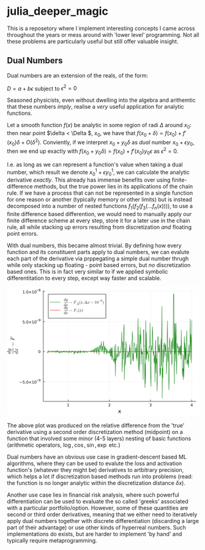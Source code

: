 # julia_deeper_magic
This is a reposetory where I implement interesting concepts I came across throughout the years or mess around with 'lower level' programming. Not all these problems are particularly useful but still offer valuable insight. 

## Dual Numbers

Dual numbers are an extension of the reals, of the form:

$D = a + b \epsilon$ subject to $\epsilon^2 = 0$ 

Seasoned physicists, even without dwelling into the algebra and arithemtic that these numbers _imply_, realise a _very_ useful application for analytic functions.

Let a smooth function $f(x)$ be analytic in some region of radi $\Delta$ around $x_0$: then near point $\delta < \Delta $,  $x_0$, we have that $f(x_0+\delta) = f(x_0) + f'(x_0)\delta + O(\delta^2)$. Conviently, if we interpret $x_0 + y_0 \delta$ as _dual_ number $x_0 + \epsilon y_0$, then we end up exactly with $f(x_0+y_0\delta) = f(x_0) + f'(x_0) y_0 \epsilon$ as $\epsilon^2 = 0$. 

I.e. as long as we can represent a function's value when taking a dual number, which result we denote $x_0^1 + \epsilon y_0^1$, we can calculate the analytic derivative _exactly_. This already has immense benefits over using finite-difference methods, but the true power lies in its applications of the chain rule. If we have a process that can not be represented in a single function for one reason or another (typically memory or other limits) but is instead decomposed into a number of nested functions $f_1(f_2(f_3(...f_n(x))))$, to use a finite difference based differention, we would need to manually apply our finite difference scheme at every step, store it for a later use in the chain rule, all while stacking up errors resulting from discretization _and_ floating point errors.

With dual numbers, this became almost trivial. By defining how every function and its constituent parts apply to dual numbers, we can evalute each part of the derivative via prppegating a simple dual number thrugh while only stacking up floating - point based errors, but _no_ discretization based ones. This is in fact very similar to if we applied symbolic differentitation to every step, except way faster and scalable.

![Dual_vs_finite](https://github.com/ArchHem/julia_deeper_magic/blob/main/project_images/dual_vs_finite_deriv_02.png)

The above plot was produced on the relative difference from the 'true' derivative using a second order discretization method (midpoint) on a function that involved some minor (4-5 layers) nesting of basic functions (arithmetic operators, $\log{}, \cos{}, \sin{}, \exp{}$ etc.) 

Dual numbers have an obvious use case in gradient-descent based ML algorithms, where they can be used to evalute the loss and activation function's (whatever they might be) derivatives to artbitrary precision, which helps a lot if discretization based methods run into problems (read: the function is no longer analytic within the discretization distance $\delta x$).

Another use case lies in financial risk analysis, where such powerful differentiation can be used to evaluate the so called 'greeks' associated with a particular portfolio/option. However, some of these quantities are second or third order derivatives, meaning that we either need to iteratively apply dual numbers together with discrete differentiation (discarding a large part of their advantage) or use other kinds of hyperreal numbers. Such implementations do exists, but are harder to implement 'by hand' and typically require metaprogramming.



